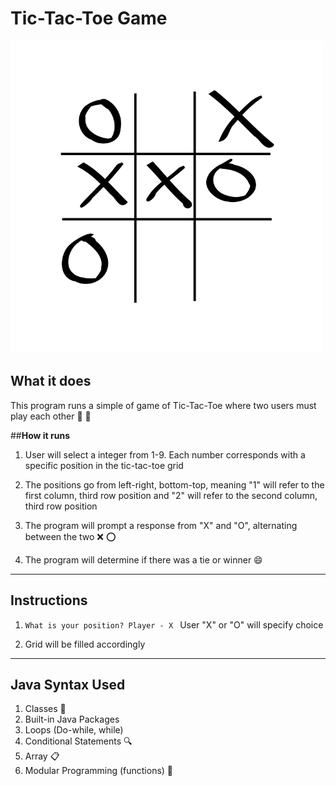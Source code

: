 # Tic-Tac-Toe Game

![TTT](tictactoe.png)
## **What it does** 
 This program runs a simple of game of Tic-Tac-Toe where two users must play each other :boy: :girl:

 ##**How it runs**
 1. User will select a integer from 1-9. Each number corresponds with a specific position in the tic-tac-toe grid 
 
 2. The positions go from left-right, bottom-top, meaning "1" will refer to the first column, third row position and "2" will refer to the second column, third row position
 
 3. The program will prompt a response from "X" and "O", alternating between the two :x: :o:
 
 4. The program will determine if there was a tie or winner :smile:

---
## **Instructions**
   1. `What is your position? Player - X `  User "X" or "O" will specify choice
   
   2. Grid will be filled accordingly
   

 ---

 ## **Java Syntax Used**
 1. Classes :school:
 2. Built-in Java Packages
 3. Loops (Do-while, while) 
 4. Conditional Statements :mag:
 5. Array :clipboard:
 6. Modular Programming (functions) :hammer:
